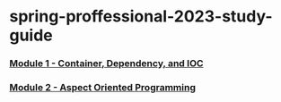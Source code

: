 # spring-proffessional-2023-study-guide

###  [Module 1 - Container, Dependency, and IOC](https://github.com/clancinio/spring-proffessional-2023-study-guide/blob/main/Module01.md)

###  [Module 2 - Aspect Oriented Programming](https://github.com/clancinio/spring-proffessional-2023-study-guide/blob/main/Module02.md)

